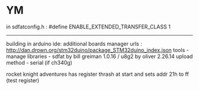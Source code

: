 # YM
in sdfatconfig.h :
#define ENABLE_EXTENDED_TRANSFER_CLASS 1
* * *

building in arduino ide:
additional boards manager urls : http://dan.drown.org/stm32duino/package_STM32duino_index.json
tools - manage libraries - sdfat by bill greiman 1.0.16 / u8g2 by oliver 2.26.14
upload method - serial (if ch340g)

rocket knight adventures has register thrash at start and sets addr 21h to ff (test register)
